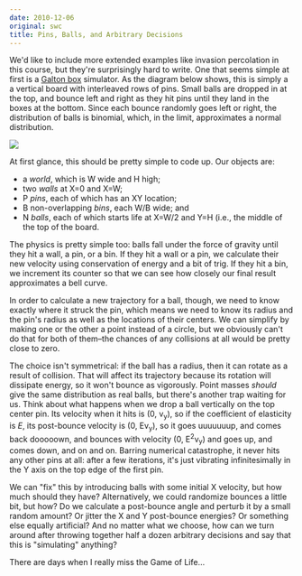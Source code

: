 ```yaml
---
date: 2010-12-06
original: swc
title: Pins, Balls, and Arbitrary Decisions
---
```

<p>We'd like to include more extended examples like invasion percolation in this course, but they're surprisingly hard to write.  One that seems simple at first is a <a href="http://en.wikipedia.org/wiki/Bean_machine">Galton box</a> simulator.  As the diagram below shows, this is simply a a vertical board with interleaved rows of pins.  Small balls are dropped in at the top, and bounce left and right as they hit pins until they land in the boxes at the bottom.  Since each bounce randomly goes left or right, the distribution of balls is binomial, which, in the limit, approximates a normal distribution.</p>
<p><img src="@root/files/2010/12/galton-box.png" class="centered"></p>
<p>At first glance, this should be pretty simple to code up.  Our objects are:</p>
<ul>
<li>a <em>world</em>, which is W wide and H high;</li>
<li>two <em>walls</em> at X=0 and X=W;</li>
<li>P <em>pins</em>, each of which has an XY location;</li>
<li>B non-overlapping <em>bins</em>, each W/B wide; and</li>
<li>N <em>balls</em>, each of which starts life at X=W/2 and Y=H (i.e., the middle of the top of the board.</li>
</ul>
<p>The physics is pretty simple too: balls fall under the force of gravity until they hit a wall, a pin, or a bin.  If they hit a wall or a pin, we calculate their new velocity using conservation of energy and a bit of trig.  If they hit a bin, we increment its counter so that we can see how closely our final result approximates a bell curve.</p>
<p>In order to calculate a new trajectory for a ball, though, we need to know exactly where it struck the pin, which means we need to know its radius and the pin's radius as well as the locations of their centers.  We can simplify by making one or the other a point instead of a circle, but we obviously can't do that for both of them–the chances of any collisions at all would be pretty close to zero.</p>
<p>The choice isn't symmetrical: if the ball has a radius, then it can rotate as a result of collision.  That will affect its trajectory because its rotation will dissipate energy, so it won't bounce as vigorously.  Point masses <em>should</em> give the same distribution as real balls, but there's another trap waiting for us.  Think about what happens when we drop a ball vertically on the top center pin.  Its velocity when it hits is (0, v<sub>y</sub>), so if the coefficient of elasticity is <em>E</em>, its post-bounce velocity is (0, Ev<sub>y</sub>), so it goes uuuuuuup, and comes back dooooown, and bounces with velocity (0, E<sup>2</sup>v<sub>y</sub>) and goes up, and comes down, and on and on.  Barring numerical catastrophe, it never hits any other pins at all: after a few iterations, it's just vibrating infinitesimally in the Y axis on the top edge of the first pin.</p>
<p>We can "fix" this by introducing balls with some initial X velocity, but how much should they have?  Alternatively, we could randomize bounces a little bit, but how?  Do we calculate a post-bounce angle and perturb it by a small random amount?  Or jitter the X and Y post-bounce energies?  Or something else equally artificial?  And no matter what we choose, how can we turn around after throwing together half a dozen arbitrary decisions and say that this is "simulating" anything?</p>
<p>There are days when I really miss the Game of Life…</p>
